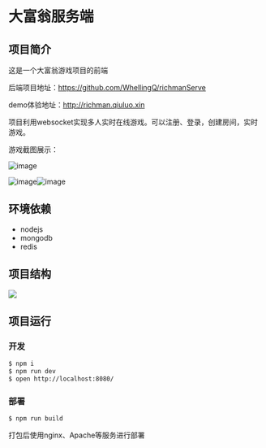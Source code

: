 # 大富翁服务端

## 项目简介

这是一个大富翁游戏项目的前端

后端项目地址：<https://github.com/WhellingQ/richmanServe>

demo体验地址：http://richman.qiuluo.xin



项目利用websocket实现多人实时在线游戏。可以注册、登录，创建房间，实时游戏。

游戏截图展示：

![image](https://blog.qiuluo.xin/wp-content/uploads/2019/04/70Y23K9KJJESYA2RUMJ.png)

![image](https://blog.qiuluo.xin/wp-content/uploads/2019/04/1PIEDRUC3IJU3WW8N_KP.png)![image](https://blog.qiuluo.xin/wp-content/uploads/2019/04/SAS__VV48SJM@4YOZ5H.png)



## 环境依赖

- nodejs
- mongodb
- redis



## 项目结构

![](https://blog.qiuluo.xin/wp-content/uploads/2019/04/M4P6JSZL68B8PHFYT.png)



## 项目运行

### 开发

```bash
$ npm i
$ npm run dev
$ open http://localhost:8080/
```

### 部署

```bash
$ npm run build
```

打包后使用nginx、Apache等服务进行部署